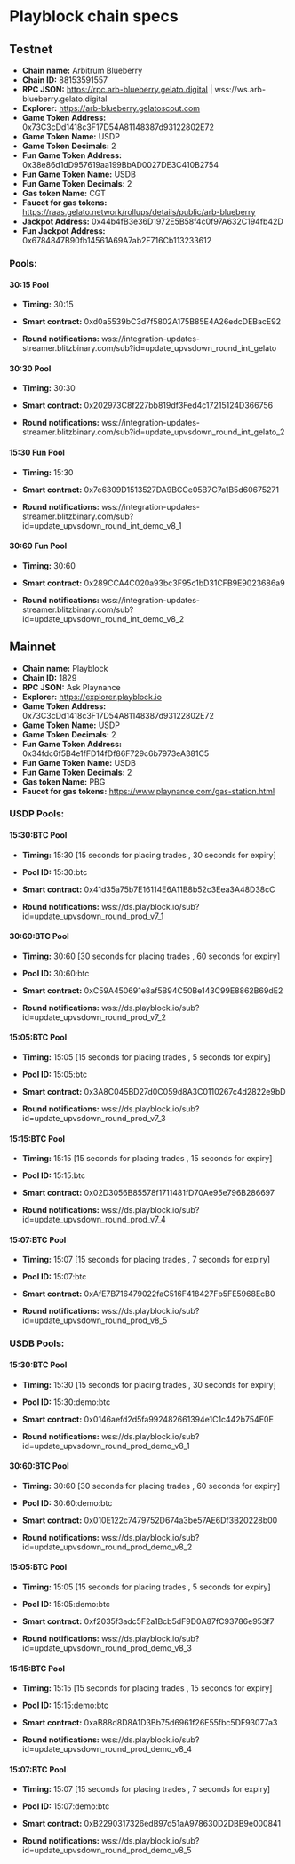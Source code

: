 # Playblock chain specs

## Testnet
- **Chain name:** Arbitrum Blueberry
- **Chain ID:** 88153591557
- **RPC JSON:** https://rpc.arb-blueberry.gelato.digital | wss://ws.arb-blueberry.gelato.digital
- **Explorer:** https://arb-blueberry.gelatoscout.com
- **Game Token Address:** 0x73C3cDd1418c3F17D54A81148387d93122802E72
- **Game Token Name:** USDP
- **Game Token Decimals:** 2
- **Fun Game Token Address:** 0x38e86d1dD957619aa199BbAD0027DE3C410B2754
- **Fun Game Token Name:** USDB
- **Fun Game Token Decimals:** 2
- **Gas token Name:** CGT
- **Faucet for gas tokens:** https://raas.gelato.network/rollups/details/public/arb-blueberry
- **Jackpot Address:** 0x44b4fB3e36D1972E5B58f4c0f97A632C194fb42D
- **Fun Jackpot Address:** 0x6784847B90fb14561A69A7ab2F716Cb113233612

### Pools:
#### 30:15 Pool
- **Timing:** 30:15

- **Smart contract:** 0xd0a5539bC3d7f5802A175B85E4A26edcDEBacE92

- **Round notifications:** wss://integration-updates-streamer.blitzbinary.com/sub?id=update_upvsdown_round_int_gelato

#### 30:30 Pool

- **Timing:** 30:30

- **Smart contract:** 0x202973C8f227bb819df3Fed4c17215124D366756

- **Round notifications:** wss://integration-updates-streamer.blitzbinary.com/sub?id=update_upvsdown_round_int_gelato_2

#### 15:30 Fun Pool

- **Timing:** 15:30

- **Smart contract:** 0x7e6309D1513527DA9BCCe05B7C7a1B5d60675271

- **Round notifications:** wss://integration-updates-streamer.blitzbinary.com/sub?id=update_upvsdown_round_int_demo_v8_1

#### 30:60 Fun Pool

- **Timing:** 30:60

- **Smart contract:** 0x289CCA4C020a93bc3F95c1bD31CFB9E9023686a9

- **Round notifications:** wss://integration-updates-streamer.blitzbinary.com/sub?id=update_upvsdown_round_int_demo_v8_2

## Mainnet
- **Chain name:** Playblock
- **Chain ID:** 1829
- **RPC JSON:** Ask Playnance
- **Explorer:** https://explorer.playblock.io
- **Game Token Address:** 0x73C3cDd1418c3F17D54A81148387d93122802E72
- **Game Token Name:** USDP
- **Game Token Decimals:** 2
- **Fun Game Token Address:** 0x34fdc6f5B4e1fFD14fDf86F729c6b7973eA381C5
- **Fun Game Token Name:** USDB
- **Fun Game Token Decimals:** 2
- **Gas token Name:** PBG
- **Faucet for gas tokens:** https://www.playnance.com/gas-station.html

### USDP Pools:
#### 15:30:BTC Pool
- **Timing:** 15:30 [15 seconds for placing trades , 30 seconds for expiry]

- **Pool ID:** 15:30:btc

- **Smart contract:** 0x41d35a75b7E16114E6A11B8b52c3Eea3A48D38cC

- **Round notifications:** wss://ds.playblock.io/sub?id=update_upvsdown_round_prod_v7_1

#### 30:60:BTC Pool

- **Timing:** 30:60 [30 seconds for placing trades , 60 seconds for expiry]

- **Pool ID:** 30:60:btc

- **Smart contract:** 0xC59A450691e8af5B94C50Be143C99E8862B69dE2

- **Round notifications:** wss://ds.playblock.io/sub?id=update_upvsdown_round_prod_v7_2

#### 15:05:BTC Pool

- **Timing:** 15:05 [15 seconds for placing trades , 5 seconds for expiry]

- **Pool ID:** 15:05:btc

- **Smart contract:** 0x3A8C045BD27d0C059d8A3C0110267c4d2822e9bD

- **Round notifications:** wss://ds.playblock.io/sub?id=update_upvsdown_round_prod_v7_3

#### 15:15:BTC Pool

- **Timing:** 15:15 [15 seconds for placing trades , 15 seconds for expiry]

- **Pool ID:** 15:15:btc

- **Smart contract:** 0x02D3056B85578f1711481fD70Ae95e796B286697

- **Round notifications:** wss://ds.playblock.io/sub?id=update_upvsdown_round_prod_v7_4

#### 15:07:BTC Pool
- **Timing:** 15:07 [15 seconds for placing trades , 7 seconds for expiry]

- **Pool ID:** 15:07:btc
  
- **Smart contract:** 0xAfE7B716479022faC516F418427Fb5FE5968EcB0
  
- **Round notifications:** wss://ds.playblock.io/sub?id=update_upvsdown_round_prod_v8_5

### USDB Pools:
#### 15:30:BTC Pool
- **Timing:** 15:30 [15 seconds for placing trades , 30 seconds for expiry]

- **Pool ID:** 15:30:demo:btc

- **Smart contract:** 0x0146aefd2d5fa992482661394e1C1c442b754E0E

- **Round notifications:** wss://ds.playblock.io/sub?id=update_upvsdown_round_prod_demo_v8_1

#### 30:60:BTC Pool

- **Timing:** 30:60 [30 seconds for placing trades , 60 seconds for expiry]

- **Pool ID:** 30:60:demo:btc

- **Smart contract:** 0x010E122c7479752D674a3be57AE6Df3B20228b00

- **Round notifications:** wss://ds.playblock.io/sub?id=update_upvsdown_round_prod_demo_v8_2

#### 15:05:BTC Pool

- **Timing:** 15:05 [15 seconds for placing trades , 5 seconds for expiry]

- **Pool ID:** 15:05:demo:btc

- **Smart contract:** 0xf2035f3adc5F2a1Bcb5dF9D0A87fC93786e953f7

- **Round notifications:** wss://ds.playblock.io/sub?id=update_upvsdown_round_prod_demo_v8_3

#### 15:15:BTC Pool

- **Timing:** 15:15 [15 seconds for placing trades , 15 seconds for expiry]

- **Pool ID:** 15:15:demo:btc

- **Smart contract:** 0xaB88d8D8A1D3Bb75d6961f26E55fbc5DF93077a3

- **Round notifications:** wss://ds.playblock.io/sub?id=update_upvsdown_round_prod_demo_v8_4

#### 15:07:BTC Pool
- **Timing:** 15:07 [15 seconds for placing trades , 7 seconds for expiry]

- **Pool ID:** 15:07:demo:btc
  
- **Smart contract:** 0xB2290317326edB97d51aA978630D2DBB9e000841
  
- **Round notifications:** wss://ds.playblock.io/sub?id=update_upvsdown_round_prod_demo_v8_5

